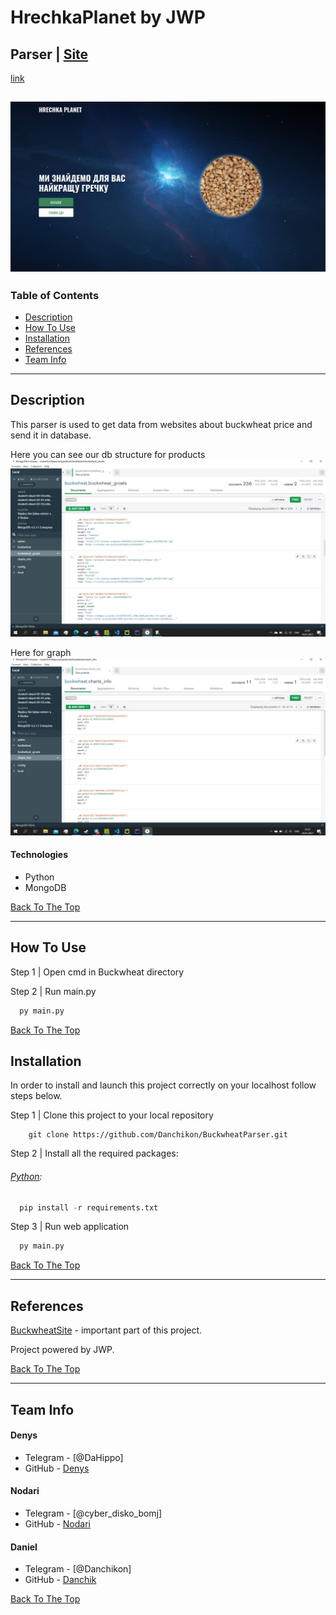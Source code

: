 # HrechkaPlanet by JWP
## Parser | [Site](https://github.com/Danchikon/BuckwheatSite/)
[link](https://shrouded-springs-81582.herokuapp.com/)

![Project Image](https://github.com/Danchikon/BuckwheatSite/blob/master/r_logo.jpg)
---

### Table of Contents
- [Description](#description)
- [How To Use](#how-to-use)
- [Installation](#installation)
- [References](#references)
- [Team Info](#team-info)
---

## Description

This parser is used to get data from websites about buckwheat price and send it in database.

Here you can see our db structure for products
![dbPhoto](https://github.com/Danchikon/BuckwheatParser/blob/master/db.jpg)

Here for graph
![dbGraph](https://github.com/Danchikon/BuckwheatParser/blob/master/db_charts.jpg)

#### Technologies

- Python
- MongoDB


[Back To The Top](#hrechkaplanet-by-jwp)

---

## How To Use

Step 1 | Open cmd in Buckwheat directory

Step 2 | Run main.py
```cmd
  py main.py
```




[Back To The Top](#hrechkaplanet-by-jwp)


## Installation 
In order to install and launch this project correctly on your localhost follow steps below.

Step 1 | Clone this project to your local repository
  ```git
      git clone https://github.com/Danchikon/BuckwheatParser.git
  ```
 Step 2 | Install all the required packages:


###### [Python](https://www.python.org/downloads/):

```python
  pip install -r requirements.txt
```

  Step 3 | Run web application

```cmd
  py main.py
```


[Back To The Top](#hrechkaplanet-by-jwp)

---

## References

[BuckwheatSite](https://github.com/Danchikon/BuckwheatSite) - important part of this project.

Project powered by JWP.

[Back To The Top](#hrechkaplanet-by-jwp)

---


## Team Info

#### Denys

- Telegram - [@DaHippo]
- GitHub - [Denys](https://github.com/DenisTvardovskiy)

#### Nodari

- Telegram - [@cyber_disko_bomj]
- GitHub - [Nodari](https://github.com/nodari-dev)

#### Daniel

- Telegram - [@Danchikon]
- GitHub - [Danchik](https://github.com/Danchikon)


[Back To The Top](#hrechkaplanet-by-jwp)

